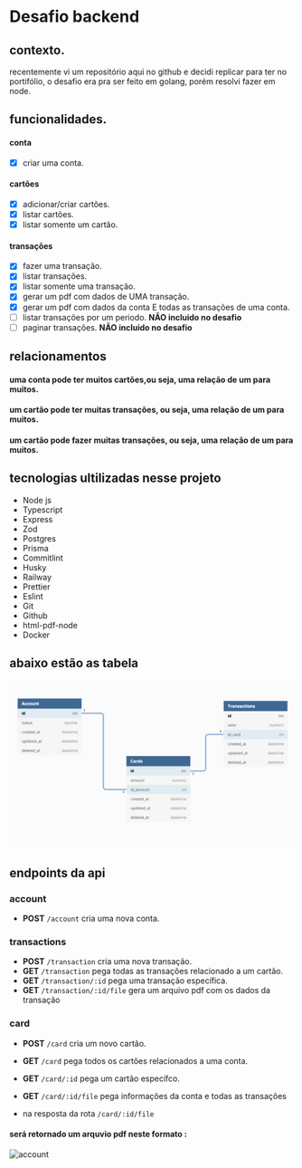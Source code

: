 # Desafio backend

## contexto.

recentemente vi um repositório aqui no github e decidi replicar para ter no portifólio,
o desafio era pra ser feito em golang, porém resolvi fazer em node.

## funcionalidades.

#### conta

- [x] criar uma conta.

#### cartões

- [x] adicionar/criar cartões.
- [x] listar cartões.
- [x] listar somente um cartão.

#### transações

- [x] fazer uma transação.
- [x] listar transações.
- [x] listar somente uma transação.
- [x] gerar um pdf com dados de UMA transação.
- [x] gerar um pdf com dados da conta E todas as transações de uma conta.
- [ ] listar transações por um periodo. **NÃO incluido no desafio**
- [ ] paginar transações. **NÃO incluido no desafio**

## relacionamentos

#### uma conta pode ter muitos cartões,ou seja, uma relação de um para muitos.

#### um cartão pode ter muitas transações, ou seja, uma relação de um para muitos.

#### um cartão pode fazer muitas transações, ou seja, uma relação de um para muitos.

## tecnologias ultilizadas nesse projeto

- Node js
- Typescript
- Express
- Zod
- Postgres
- Prisma
- Commitlint
- Husky
- Railway
- Prettier
- Eslint
- Git
- Github
- html-pdf-node
- Docker

## abaixo estão as tabela

![Texto alternativo](https://raw.githubusercontent.com/devconductor/desafio-golang/master/img/diagrama.png)

## endpoints da api

### account

- **POST** `/account` cria uma nova conta.

### transactions

- **POST** `/transaction` cria uma nova transação.
- **GET** `/transaction` pega todas as transações relacionado a um cartão.
- **GET** `/transaction/:id` pega uma transação específica.
- **GET** `/transaction/:id/file` gera um arquivo pdf com os dados da transação

### card

- **POST** `/card` cria um novo cartão.
- **GET** `/card` pega todos os cartões relacionados a uma conta.
- **GET** `/card/:id` pega um cartão específco.
- **GET** `/card/:id/file` pega informações da conta e todas as transações

- na resposta da rota `/card/:id/file`

#### será retornado um arquvio pdf neste formato :

![account](https://github.com/hebertsanto/challange-backend/assets/108555424/6c86cc71-fd64-4614-b43a-ccf4e3a59d3e)
